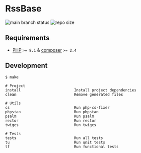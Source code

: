 # RssBase

![main branch status](https://img.shields.io/github/checks-status/rssbase/rssbase/main)
![repo size](https://img.shields.io/github/size/rssbase/rssbase/base)

## Requirements

- [PHP](https://www.php.net/downloads.php) `>= 8.1` & [composer](https://getcomposer.org/download/) `>= 2.4`

## Development

```
$ make

# Project
install                        Install project dependencies
clean                          Remove generated files

# Utils
cs                             Run php-cs-fixer
phpstan                        Run phpstan
psalm                          Run psalm
rector                         Run rector
twigcs                         Run twigcs

# Tests
tests                          Run all tests
tu                             Run unit tests
tf                             Run functional tests
```
